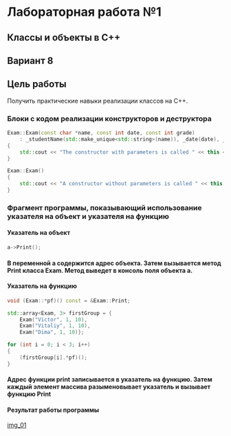 
# Лабораторная работа №1 #

## Классы и объекты в С++ ##

## Вариант 8 ##
 

## Цель работы ##
Получить практические навыки реализации классов на С++.


### Блоки с кодом реализации конструкторов и деструктора ###
```c++
Exam::Exam(const char *name, const int date, const int grade)
	: _studentName(std::make_unique<std::string>(name)), _date(date), _grade(grade)
{
	std::cout << "The constructor with parameters is called " << this << std::endl;
}

Exam::Exam()
{
	std::cout << "A constructor without parameters is called " << this << std::endl;
}

```

### Фрагмент программы, показывающий использование указателя на объект и указателя на функцию ###

#### Указатель на объект ####

```c++
a->Print();
```

#### В переменной а содержится адрес объекта. Затем вызывается метод Print класса Exam. Метод выведет в консоль поля объекта а. ####

#### Указатель на функцию ####

```c++
void (Exam::*pf)() const = &Exam::Print;

std::array<Exam, 3> firstGroup = {
    Exam("Victor", 1, 10),
    Exam("Vitaliy", 1, 10),
    Exam("Dima", 1, 10)};

for (int i = 0; i < 3; i++)
{
    (firstGroup[i].*pf)();
}
```

#### Адрес функции print записывается в указатель на функцию. Затем каждый элемент массива разыменовывает указатель и вызывает функцию Print ####



#### Результат работы программы ####

[img_01](images/img_01.png)
